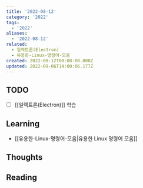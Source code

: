 ```yaml
---
title: '2022-08-12'
category: '2022'
tags:
  - '2022'
aliases:
  - '2022-08-12'
related:
  - 일렉트론(Electron)
  - 유용한-Linux-명령어-모음
created: 2022-08-12T00:08:00.000Z
updated: 2022-09-06T14:00:06.177Z
---
```


## TODO

- [ ] [[일렉트론(Electron)]] 학습

## Learning

- [[유용한-Linux-명령어-모음|유용한 Linux 명령어 모음]]

## Thoughts

## Reading
